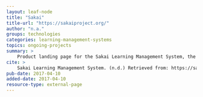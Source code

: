 ```yaml
---
layout: leaf-node
title: "Sakai"
title-url: "https://sakaiproject.org/"
author: "n.a."
groups: technologies
categories: learning-management-systems
topics: ongoing-projects
summary: >
    Product landing page for the Sakai Learning Management System, the basis for T-Square.
cite: >
    Sakai Learning Management System. (n.d.) Retrieved from: https://sakaiproject.org/. April 10, 2017.
pub-date: 2017-04-10
added-date: 2017-04-10
resource-type: external-page
---
```

